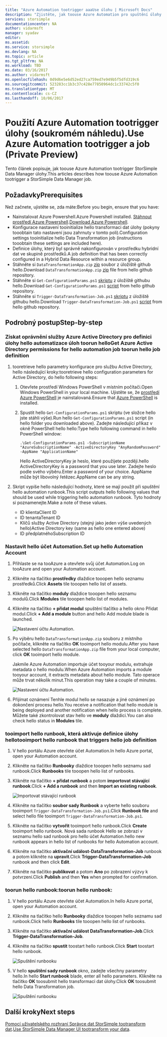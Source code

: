 ```yaml
---
title: "Azure Automation tootrigger aaaUse úlohu | Microsoft Docs"
description: "Zjistěte, jak toouse Azure Automation pro spuštění úlohy StorSimple Manager dat (soukromém náhledu)."
services: storsimple
documentationcenter: NA
author: vidarmsft
manager: syadav
editor: 
ms.assetid: 
ms.service: storsimple
ms.devlang: NA
ms.topic: article
ms.tgt_pltfrm: NA
ms.workload: TBD
ms.date: 03/16/2017
ms.author: vidarmsft
ms.openlocfilehash: 0d9d6e5e6d52ed27ca759ed7e949b5f5dfd319c6
ms.sourcegitcommit: 523283cc1b3c37c428e77850964dc1c33742c5f0
ms.translationtype: MT
ms.contentlocale: cs-CZ
ms.lasthandoff: 10/06/2017
---
```

# <a name="use-azure-automation-tootrigger-a-job-private-preview"></a><span data-ttu-id="15d46-103">Použití Azure Automation tootrigger úlohy (soukromém náhledu).</span><span class="sxs-lookup"><span data-stu-id="15d46-103">Use Azure Automation tootrigger a job (Private Preview)</span></span>

<span data-ttu-id="15d46-104">Tento článek popisuje, jak toouse Azure Automation tootrigger StorSimple Data Manager úlohy.</span><span class="sxs-lookup"><span data-stu-id="15d46-104">This articles describes how toouse Azure Automation tootrigger a StorSimple Data Manager job.</span></span>

## <a name="prerequisites"></a><span data-ttu-id="15d46-105">Požadavky</span><span class="sxs-lookup"><span data-stu-id="15d46-105">Prerequisites</span></span>

<span data-ttu-id="15d46-106">Než začnete, ujistěte se, zda máte:</span><span class="sxs-lookup"><span data-stu-id="15d46-106">Before you begin, ensure that you have:</span></span>

*   <span data-ttu-id="15d46-107">Nainstalovat Azure Powershell.</span><span class="sxs-lookup"><span data-stu-id="15d46-107">Azure Powershell installed.</span></span> <span data-ttu-id="15d46-108">[Stáhnout prostředí Azure Powershell](https://azure.microsoft.com/documentation/articles/powershell-install-configure/).</span><span class="sxs-lookup"><span data-stu-id="15d46-108">[Download Azure Powershell](https://azure.microsoft.com/documentation/articles/powershell-install-configure/).</span></span>
*   <span data-ttu-id="15d46-109">Konfigurace nastavení tooinitialize hello transformaci dat úlohy (pokyny tooobtain tato nastavení jsou zahrnuty v tomto poli).</span><span class="sxs-lookup"><span data-stu-id="15d46-109">Configuration settings tooinitialize hello Data Transformation job (instructions tooobtain these settings are included here).</span></span>
*   <span data-ttu-id="15d46-110">Definice úlohy, který byl správně nakonfigurován v prostředku hybridní dat ve skupině prostředků.</span><span class="sxs-lookup"><span data-stu-id="15d46-110">A job definition that has been correctly configured in a Hybrid Data Resource within a resource group.</span></span>
*   <span data-ttu-id="15d46-111">Stáhněte si `DataTransformationApp.zip` [zip](https://github.com/Azure-Samples/storsimple-dotnet-data-manager-get-started/raw/master/Azure%20Automation%20For%20Data%20Manager/DataTransformationApp.zip) soubor z úložiště github hello.</span><span class="sxs-lookup"><span data-stu-id="15d46-111">Download `DataTransformationApp.zip` [zip](https://github.com/Azure-Samples/storsimple-dotnet-data-manager-get-started/raw/master/Azure%20Automation%20For%20Data%20Manager/DataTransformationApp.zip) file from hello github repository.</span></span>
*   <span data-ttu-id="15d46-112">Stáhněte si `Get-ConfigurationParams.ps1` [skriptu](https://github.com/Azure-Samples/storsimple-dotnet-data-manager-get-started/blob/master/Azure%20Automation%20For%20Data%20Manager/Get-ConfigurationParams.ps1) z úložiště githubu hello.</span><span class="sxs-lookup"><span data-stu-id="15d46-112">Download `Get-ConfigurationParams.ps1` [script](https://github.com/Azure-Samples/storsimple-dotnet-data-manager-get-started/blob/master/Azure%20Automation%20For%20Data%20Manager/Get-ConfigurationParams.ps1) from hello github repository.</span></span>
*   <span data-ttu-id="15d46-113">Stáhněte si `Trigger-DataTransformation-Job.ps1` [skriptu](https://github.com/Azure-Samples/storsimple-dotnet-data-manager-get-started/blob/master/Azure%20Automation%20For%20Data%20Manager/Trigger-DataTransformation-Job.ps1) z úložiště githubu hello.</span><span class="sxs-lookup"><span data-stu-id="15d46-113">Download `Trigger-DataTransformation-Job.ps1` [script](https://github.com/Azure-Samples/storsimple-dotnet-data-manager-get-started/blob/master/Azure%20Automation%20For%20Data%20Manager/Trigger-DataTransformation-Job.ps1) from hello github repository.</span></span>

## <a name="step-by-step"></a><span data-ttu-id="15d46-114">Podrobný postup</span><span class="sxs-lookup"><span data-stu-id="15d46-114">Step-by-step</span></span>

### <a name="get-azure-active-directory-permissions-for-hello-automation-job-toorun-hello-job-definition"></a><span data-ttu-id="15d46-115">Získat oprávnění služby Azure Active Directory pro definici úlohy hello automatizace úloh toorun hello</span><span class="sxs-lookup"><span data-stu-id="15d46-115">Get Azure Active Directory permissions for hello automation job toorun hello job definition</span></span>

1. <span data-ttu-id="15d46-116">tooretrieve hello parametry konfigurace pro službu Active Directory, hello následující kroky:</span><span class="sxs-lookup"><span data-stu-id="15d46-116">tooretrieve hello configuration parameters for Active Directory, do hello following steps:</span></span>

    1. <span data-ttu-id="15d46-117">Otevřete prostředí Windows PowerShell v místním počítači.</span><span class="sxs-lookup"><span data-stu-id="15d46-117">Open Windows PowerShell in your local machine.</span></span> <span data-ttu-id="15d46-118">Ujistěte se, že [prostředí Azure PowerShell](https://azure.microsoft.com/downloads/) je nainstalovaná.</span><span class="sxs-lookup"><span data-stu-id="15d46-118">Ensure that [Azure PowerShell](https://azure.microsoft.com/downloads/) is installed.</span></span>
    1. <span data-ttu-id="15d46-119">Spustit hello `Get-ConfigurationParams.ps1` skriptu (ve složce hello jste stáhli výše).</span><span class="sxs-lookup"><span data-stu-id="15d46-119">Run hello `Get-ConfigurationParams.ps1` script (in hello folder you downloaded above).</span></span> <span data-ttu-id="15d46-120">Zadejte následující příkaz v okně PowerShell hello hello:</span><span class="sxs-lookup"><span data-stu-id="15d46-120">Type hello following command in hello PowerShell window:</span></span>

        ```
        .\Get-ConfigurationParams.ps1 -SubscriptionName "AzureSubscriptionName" -ActiveDirectoryKey "AnyRandomPassword" -AppName "ApplicationName"
         ```

        <span data-ttu-id="15d46-121">Hello ActiveDirectoryKey je heslo, které použijete později.</span><span class="sxs-lookup"><span data-stu-id="15d46-121">hello ActiveDirectoryKey is a password that you use later.</span></span> <span data-ttu-id="15d46-122">Zadejte heslo podle svého výběru.</span><span class="sxs-lookup"><span data-stu-id="15d46-122">Enter a password of your choice.</span></span> <span data-ttu-id="15d46-123">AppName může být libovolný řetězec.</span><span class="sxs-lookup"><span data-stu-id="15d46-123">AppName can be any string.</span></span>

2. <span data-ttu-id="15d46-124">Skript vypíše hello následující hodnoty, které se mají použít při spuštění hello automation runbook.</span><span class="sxs-lookup"><span data-stu-id="15d46-124">This script outputs hello following values that should be used while triggering hello automation runbook.</span></span> <span data-ttu-id="15d46-125">Tyto hodnoty si poznamenejte.</span><span class="sxs-lookup"><span data-stu-id="15d46-125">Make a note of these values.</span></span>

    - <span data-ttu-id="15d46-126">ID klienta</span><span class="sxs-lookup"><span data-stu-id="15d46-126">Client ID</span></span>
    - <span data-ttu-id="15d46-127">ID tenanta</span><span class="sxs-lookup"><span data-stu-id="15d46-127">Tenant ID</span></span>
    - <span data-ttu-id="15d46-128">Klíčů služby Active Directory (stejný jako jeden výše uvedených hello)</span><span class="sxs-lookup"><span data-stu-id="15d46-128">Active Directory key (same as hello one entered above)</span></span>
    - <span data-ttu-id="15d46-129">ID předplatného</span><span class="sxs-lookup"><span data-stu-id="15d46-129">Subscription ID</span></span>

### <a name="set-up-hello-automation-account"></a><span data-ttu-id="15d46-130">Nastavit hello účet Automation.</span><span class="sxs-lookup"><span data-stu-id="15d46-130">Set up hello Automation Account</span></span>

1. <span data-ttu-id="15d46-131">Přihlaste se na tooAzure a otevřete svůj účet Automation.</span><span class="sxs-lookup"><span data-stu-id="15d46-131">Log on tooAzure and open your Automation account.</span></span>
2. <span data-ttu-id="15d46-132">Klikněte na tlačítko **prostředky** dlaždice tooopen hello seznamu prostředků.</span><span class="sxs-lookup"><span data-stu-id="15d46-132">Click **Assets** tile tooopen hello list of assets.</span></span>
3. <span data-ttu-id="15d46-133">Klikněte na tlačítko **moduly** dlaždice tooopen hello seznamu modulů.</span><span class="sxs-lookup"><span data-stu-id="15d46-133">Click **Modules** tile tooopen hello list of modules.</span></span>
4. <span data-ttu-id="15d46-134">Klikněte na tlačítko **+ přidat modul** spuštění tlačítko a hello okno Přidat modul.</span><span class="sxs-lookup"><span data-stu-id="15d46-134">Click **+ Add a module** button and hello Add module blade is launched.</span></span>

    ![Nastavení účtu Automation.](./media/storsimple-data-manager-job-using-automation/add-module1m.png)

5. <span data-ttu-id="15d46-136">Po výběru hello `DataTransformationApp.zip` souboru z místního počítače, klikněte na tlačítko **OK** tooimport hello modulu.</span><span class="sxs-lookup"><span data-stu-id="15d46-136">After you have selected hello `DataTransformationApp.zip` file from your local computer, click **OK** tooimport hello module.</span></span>

   <span data-ttu-id="15d46-137">Jakmile Azure Automation importuje účet tooyour modulu, extrahuje metadata o hello modulu.</span><span class="sxs-lookup"><span data-stu-id="15d46-137">When Azure Automation imports a module tooyour account, it extracts metadata about hello module.</span></span> <span data-ttu-id="15d46-138">Tato operace může trvat několik minut.</span><span class="sxs-lookup"><span data-stu-id="15d46-138">This operation may take a couple of minutes.</span></span>

   ![Nastavení účtu Automation.](./media/storsimple-data-manager-job-using-automation/add-module2m.png)

   

6. <span data-ttu-id="15d46-140">Přijímat oznámení Tenhle modul hello se nasazuje a jiné oznámení po dokončení procesu hello.</span><span class="sxs-lookup"><span data-stu-id="15d46-140">You receive a notification that hello module is being deployed and another notification when hello process is complete.</span></span>  <span data-ttu-id="15d46-141">Můžete také zkontrolovat stav hello ve **moduly** dlaždici.</span><span class="sxs-lookup"><span data-stu-id="15d46-141">You can also check hello status in **Modules** tile.</span></span>

### <a name="tooimport-hello-runbook-that-triggers-hello-job-definition"></a><span data-ttu-id="15d46-142">tooimport hello runbook, která aktivuje definice úlohy hello</span><span class="sxs-lookup"><span data-stu-id="15d46-142">tooimport hello runbook that triggers hello job definition</span></span>

1. <span data-ttu-id="15d46-143">V hello portálu Azure otevřete účet Automation.</span><span class="sxs-lookup"><span data-stu-id="15d46-143">In hello Azure portal, open your Automation account.</span></span>
2. <span data-ttu-id="15d46-144">Klikněte na tlačítko **Runbooky** dlaždice tooopen hello seznamu sad runbook.</span><span class="sxs-lookup"><span data-stu-id="15d46-144">Click **Runbooks** tile tooopen hello list of runbooks.</span></span>
3. <span data-ttu-id="15d46-145">Klikněte na tlačítko **+ přidat runbook** a potom **importovat stávající runbook**.</span><span class="sxs-lookup"><span data-stu-id="15d46-145">Click **+ Add a runbook** and then **Import an existing runbook**.</span></span>

   ![Importovat stávající runbook](./media/storsimple-data-manager-job-using-automation/import-a-runbook.png)

4. <span data-ttu-id="15d46-147">Klikněte na tlačítko **soubor sady Runbook** a vyberte hello souboru tooimport `Trigger-DataTransformation-Job.ps1`.</span><span class="sxs-lookup"><span data-stu-id="15d46-147">Click **Runbook file** and select hello file tooimport `Trigger-DataTransformation-Job.ps1`.</span></span>
5. <span data-ttu-id="15d46-148">Klikněte na tlačítko **vytvořit** tooimport hello runbook.</span><span class="sxs-lookup"><span data-stu-id="15d46-148">Click **Create** tooimport hello runbook.</span></span> <span data-ttu-id="15d46-149">Nová sada runbook Hello se zobrazí v seznamu hello sad runbook pro hello účet Automation.</span><span class="sxs-lookup"><span data-stu-id="15d46-149">hello new runbook appears in hello list of runbooks for hello Automation account.</span></span>
7. <span data-ttu-id="15d46-150">Klikněte na tlačítko **aktivační událost-DataTransformation-Job** runbook a potom klikněte na **upravit**.</span><span class="sxs-lookup"><span data-stu-id="15d46-150">Click **Trigger-DataTransformation-Job** runbook and then click **Edit**.</span></span>
8. <span data-ttu-id="15d46-151">Klikněte na tlačítko **publikovat** a potom **Ano** po zobrazení výzvy k potvrzení.</span><span class="sxs-lookup"><span data-stu-id="15d46-151">Click **Publish** and then **Yes** when prompted for confirmation.</span></span>


### <a name="toorun-hello-runbook"></a><span data-ttu-id="15d46-152">toorun hello runbook:</span><span class="sxs-lookup"><span data-stu-id="15d46-152">toorun hello runbook:</span></span>
1. <span data-ttu-id="15d46-153">V hello portálu Azure otevřete účet Automation.</span><span class="sxs-lookup"><span data-stu-id="15d46-153">In hello Azure portal, open your Automation account.</span></span>
2. <span data-ttu-id="15d46-154">Klikněte na tlačítko hello **Runbooky** dlaždice tooopen hello seznamu sad runbook.</span><span class="sxs-lookup"><span data-stu-id="15d46-154">Click hello **Runbooks** tile tooopen hello list of runbooks.</span></span>
3. <span data-ttu-id="15d46-155">Klikněte na tlačítko **aktivační událost DataTransformation-Job**.</span><span class="sxs-lookup"><span data-stu-id="15d46-155">Click **Trigger-DataTransformation-Job**.</span></span>
4. <span data-ttu-id="15d46-156">Klikněte na tlačítko **spustit** toostart hello runbook.</span><span class="sxs-lookup"><span data-stu-id="15d46-156">Click **Start** toostart hello runbook.</span></span>

   ![Spuštění runbooku](./media/storsimple-data-manager-job-using-automation/run-runbook1m.png)

5. <span data-ttu-id="15d46-158">V hello **spuštění sady runbook** okno, zadejte všechny parametry hello.</span><span class="sxs-lookup"><span data-stu-id="15d46-158">In hello **Start runbook** blade, enter all hello parameters.</span></span> <span data-ttu-id="15d46-159">Klikněte na tlačítko **OK** toosubmit hello transformaci dat úlohy.</span><span class="sxs-lookup"><span data-stu-id="15d46-159">Click **OK** toosubmit hello Data Transformation job.</span></span>

   ![Spuštění runbooku](./media/storsimple-data-manager-job-using-automation/run-runbook2m.png)


## <a name="next-steps"></a><span data-ttu-id="15d46-161">Další kroky</span><span class="sxs-lookup"><span data-stu-id="15d46-161">Next steps</span></span>

<span data-ttu-id="15d46-162">[Pomocí uživatelského rozhraní Správce dat StorSimple tootransform dat](storsimple-data-manager-ui.md).</span><span class="sxs-lookup"><span data-stu-id="15d46-162">[Use StorSimple Data Manager UI tootransform your data](storsimple-data-manager-ui.md).</span></span>
